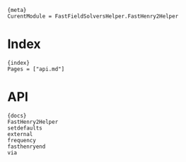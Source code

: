 	{meta}
	CurentModule = FastFieldSolversHelper.FastHenry2Helper

# Index

	{index}
	Pages = ["api.md"]

# API

	{docs}
	FastHenry2Helper
	setdefaults
	external
	frequency
	fasthenryend
	via
	
